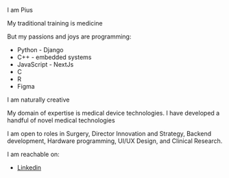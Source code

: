 I am Pius

My traditional training is medicine

But my passions and joys are programming:
- Python - Django
- C++ - embedded systems
- JavaScript - NextJs
- C
- R
- Figma

I am naturally creative

My domain of expertise is medical device technologies. I have developed a handful of novel medical technologies

I am open to roles in Surgery, Director Innovation and Strategy, Backend development, Hardware programming, UI/UX Design,  and Clinical Research.

I am reachable on:
- [Linkedin](https://www.linkedin.com/in/pius-atwau-m-d/)

<!---
piusatwau/piusatwau is a ✨ special ✨ repository because its `README.md` (this file) appears on your GitHub profile.
You can click the Preview link to take a look at your changes.
--->
